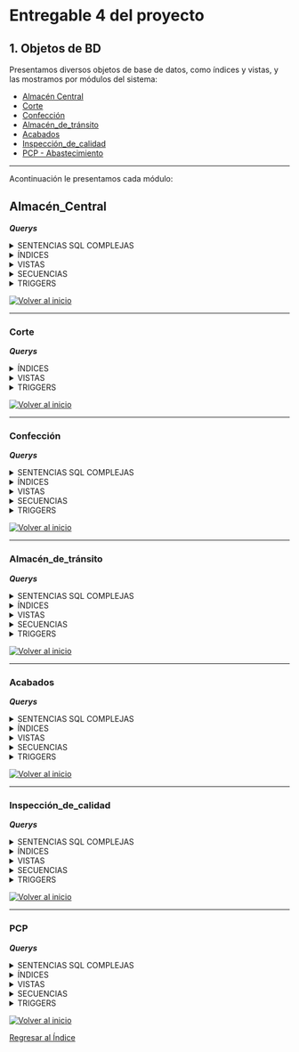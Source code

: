 # Entregable 4 del proyecto
## 1. Objetos de BD
Presentamos diversos objetos de base de datos, como índices y vistas, y las mostramos por módulos del sistema:
- [Almacén Central](#almacén_central)
- [Corte](#corte)
- [Confección](#confección)
- [Almacén_de_tránsito](#almacén_de_tránsito)
- [Acabados](#acabados)
- [Inspección_de_calidad](#inspección_de_calidad)
- [PCP - Abastecimiento](#pcp)

---
Acontinuación le presentamos cada módulo:
## Almacén_Central


***Querys***
<details>
  <summary>SENTENCIAS SQL COMPLEJAS</summary>
  
```sql

```
</details>

<details>
  <summary>ÍNDICES</summary>
  
```sql

```
</details>

<details>
  <summary>VISTAS</summary>
  
```sql

```
</details>

<details>
  <summary>SECUENCIAS</summary>
  
```sql

```
</details>

<details>
  <summary>TRIGGERS</summary>
  
```sql

```
</details>

  [![Volver al inicio](https://img.shields.io/badge/Volver_al_inicio-blue)](#1-objetos-de-bd)
  
---
  
### Corte


***Querys***

<details>
  <summary>ÍNDICES</summary>
  
* **Índices:**
1. Consultar datos en actividad_diaria en los campos fecha_actividad, id_orden_producción

```sql
-- 
EXPLAIN ANALYZE
SELECT * FROM actividad_diaria
WHERE fecha_actividad = '2024-01-22'
  AND id_orden_producción = 1;

```
![](./pantallas/Corte/idx_actividad_fecha_orden1_antes.png)

```sql
-- Índice:

CREATE INDEX idx_actividad_fecha_orden1 ON actividad_diaria (fecha_actividad, id_orden_producción);
EXPLAIN ANALYZE
SELECT * FROM actividad_diaria
WHERE fecha_actividad = '2024-01-22'
  AND id_orden_producción = 1;

```
![](./pantallas/Corte/idx_actividad_fecha_orden1_despues.png)

----

2. Índice en lote en los campos de id_estado, fecha_creacion
```sql
EXPLAIN ANALYZE
SELECT * FROM lote
WHERE id_estado = 9
  AND fecha_creacion >= '2024-01-01';

```
![select2](./pantallas/Corte/idx_lote_estado_fecha_creacion1_antes.png)

```sql
CREATE INDEX idx_lote_estado_fecha_creacion1 ON lote (id_estado, fecha_creacion);
EXPLAIN ANALYZE
SELECT * FROM lote
WHERE id_estado = 9
  AND fecha_creacion >= '2024-01-01';


```
![select2a](./pantallas/Corte/idx_lote_estado_fecha_creacion1_despues.png)


</details>

<details>
  <summary>VISTAS</summary>
  
```sql
-- ========= VISTAS =========
-- 1 muestra detalles completos de las máquinas incluyendo su estado.

CREATE VIEW vista_maquinas AS
SELECT m.id_maquina, m.capacidad_total, e.nombre AS estado
FROM maquina m
JOIN estado e ON m.id_estado = e.id_estado;

-- Supongamos que deseas obtener todos los detalles de las máquinas en estado 'Disponible'
SELECT * FROM vista_maquinas
WHERE estado = 'Disponible';


--2 muestra las actividades diarias junto con las máquinas utilizadas y detalles de las órdenes de producción.

CREATE VIEW vista_actividades_diarias AS
SELECT ad.id_actividad, ad.fecha_actividad, op.id_orden_producción, ma.id_maquina, ma.cantidad_hecha
FROM actividad_diaria ad
JOIN orden_producción op ON ad.id_orden_producción = op.id_orden_producción
JOIN maquina_actividad ma ON ad.id_actividad = ma.id_actividad;

-- Obtener las actividades diarias realizadas en una fecha específica junto con las máquinas utilizadas y la orden de producción asociada
SELECT * FROM vista_actividades_diarias
WHERE fecha_actividad = '2024-06-22';

-- 3 muestra detalles completos de las órdenes de producción incluyendo el estado y las dimensiones asociadas.

CREATE VIEW vista_ordenes_produccion AS
SELECT op.id_orden_producción, op.fecha_inicio, op.fecha_fin, op.cantidad, e.nombre AS estado, a.nombre AS area, op.fecha_creacion
FROM orden_producción op
JOIN estado e ON op.id_estado = e.id_estado
JOIN area a ON op.id_area = a.id_area;

-- Obtener todas las órdenes de producción que están en estado 'En Proceso':
SELECT * FROM vista_ordenes_produccion
WHERE estado = 'En Proceso';

```
</details>

<details>
  <summary>TRIGGERS</summary>
  
```sql
-- ========= TRIGGERS =========
-- Verificar si la cantidad utilizada en una actividad diaria no supera la capacidad total de la máquina asignada.

CREATE OR REPLACE FUNCTION verificar_capacidad_maquina()
RETURNS TRIGGER AS $$
DECLARE
    capacidad_maquina INT;
BEGIN
    -- Obtener la capacidad total de la máquina
    SELECT capacidad_total INTO capacidad_maquina
    FROM maquina
    WHERE id_maquina = NEW.id_maquina;
    
    -- Verificar si la cantidad utilizada supera la capacidad de la máquina
    IF NEW.cantidad_hecha > capacidad_maquina THEN
        RAISE EXCEPTION 'La cantidad utilizada (%s) excede la capacidad de la máquina (%s)', NEW.cantidad_hecha, capacidad_maquina;
    END IF;
    
    RETURN NEW;
END;
$$ LANGUAGE plpgsql;

```
</details>

  [![Volver al inicio](https://img.shields.io/badge/Volver_al_inicio-blue)](#1-objetos-de-bd)
  
---
 
### Confección
***Querys***
<details>
  <summary>SENTENCIAS SQL COMPLEJAS</summary>
  
```sql

```
</details>

<details>
  <summary>ÍNDICES</summary>
  
```sql

```
</details>

<details>
  <summary>VISTAS</summary>
  
```sql
-- Crear vista de ordenes de confección
	DROP VIEW IF EXISTS vista_op_confección;
	CREATE VIEW vista_op_confección AS
				SELECT op.id_orden_producción, op.fecha_inicio, op.fecha_fin, e.nombre AS estado
				FROM orden_producción op
				INNER JOIN dimension_confeccion dc ON dc.id_dim_confeccion = op.id_dim_confeccion
				INNER JOIN estado e ON e.id_estado = op.id_estado
				WHERE e.nombre <> 'Completado' AND e.nombre <> 'Cancelado'
				ORDER BY op.fecha_inicio DESC, op.fecha_fin DESC;

	-- Crear vista descripción de orden de confección
	DROP VIEW IF EXISTS vista_op_conf_descripción;
	CREATE VIEW vista_op_conf_descripción AS
		SELECT	op.id_orden_producción, op.fecha_inicio, op.fecha_fin, e.nombre AS estado,
				tp.nombre AS prenda, ep.nombre AS estilo,
				tl.nombre AS talla, gn.nombre AS genero,
				gc.medida_pecho, gc.medida_cintura, gc.medida_cadera,
			    gc.medida_hombro, gc.medida_longitud, gc.medida_manga, gc.medida_muslo
		FROM dimension_confeccion dc
		INNER JOIN tipo_prenda tp ON tp.id_tipo_prenda = dc.id_tipo_prenda
		INNER JOIN estilo_prenda ep ON ep.id_estilo_prenda = dc.id_estilo_prenda
		INNER JOIN talla tl ON tl.id_talla = dc.id_talla
		INNER JOIN genero gn ON gn.id_genero = dc.id_genero
		INNER JOIN guia_confeccion gc ON gc.id_guia_confeccion = dc.id_guia_confeccion
		INNER JOIN orden_producción op ON op.id_dim_confeccion = dc.id_dim_confeccion
		INNER JOIN estado e ON e.id_estado = op.id_estado;

	-- Crear vista de empleados de confección
	DROP VIEW IF EXISTS vista_emp_confección;
	CREATE VIEW vista_emp_confección AS
		SELECT e.id_empleado, e.nombre, e.primer_apellido, e.segundo_apellido
		FROM empleado e
		INNER JOIN area a ON a.id_area = e.id_area
		INNER JOIN cargo ca ON ca.id_cargo = e.id_cargo
		WHERE a.nombre = 'Confección' AND ca.nombre = 'Costurero';

	-- Crear vista de ordenes asignadas al empleado de confección
	DROP VIEW IF EXISTS vista_op_emp_conf;
	CREATE VIEW vista_op_emp_conf AS
		SELECT op.id_orden_producción, ea.id_empleado, ad.fecha_actividad
		FROM orden_producción op
		INNER JOIN actividad_diaria ad ON ad.id_orden_producción = op.id_orden_producción
		INNER JOIN empleado_actividad ea ON ea.id_actividad = ad.id_actividad;

	-- Crear vista de empleados con ordenes de confección
	DROP VIEW IF EXISTS vista_emp_ops_confección;
	CREATE VIEW vista_emp_ops_confección AS
		SELECT e.id_empleado, e.nombre, e.primer_apellido, e.segundo_apellido,
			   ad.id_actividad, ad.fecha_actividad, op.id_orden_producción
		FROM empleado e
		INNER JOIN empleado_actividad ea ON ea.id_empleado = e.id_empleado
		INNER JOIN actividad_diaria ad ON ad.id_actividad = ea.id_actividad
		INNER JOIN orden_producción op ON op.id_orden_producción = ad.id_orden_producción
		INNER JOIN area a ON a.id_area = op.id_area
		WHERE a.nombre = 'Confección';

	-- Crear vista de lotes de corte que se puede usar
	DROP VIEW IF EXISTS vista_lote_corte_emp;
	CREATE VIEW vista_lote_corte_emp AS
		SELECT	l.id_lote, op.id_orden_producción
		FROM lote l
		INNER JOIN dimension_corte dct ON dct.id_dim_corte = l.id_dim_corte
		INNER JOIN dim_confeccion_detalle dcd ON dcd.id_dim_corte = dct.id_dim_corte
		INNER JOIN dimension_confeccion dc ON dc.id_dim_confeccion = dcd.id_dim_confeccion
		INNER JOIN orden_producción op ON op.id_dim_confeccion = dc.id_dim_confeccion
		INNER JOIN estado e ON e.id_estado = l.id_estado
		WHERE e.nombre = 'Disponible';
```
</details>

<details>
  <summary>SECUENCIAS</summary>
  
```sql

```
</details>

<details>
  <summary>TRIGGERS</summary>
  
```sql

```
</details>

  [![Volver al inicio](https://img.shields.io/badge/Volver_al_inicio-blue)](#1-objetos-de-bd)

  
---
 
### Almacén_de_tránsito

***Querys***
<details>
  <summary>SENTENCIAS SQL COMPLEJAS</summary>
  
```sql

```
</details>

<details>
  <summary>ÍNDICES</summary>
  
```sql

```
</details>

<details>
  <summary>VISTAS</summary>
  
```sql

```
</details>

<details>
  <summary>SECUENCIAS</summary>
  
```sql

```
</details>

<details>
  <summary>TRIGGERS</summary>
  
```sql

```
</details>

[![Volver al inicio](https://img.shields.io/badge/Volver_al_inicio-blue)](#1-objetos-de-bd)
  
---
 
  
### Acabados

***Querys***

<details>
  <summary>SENTENCIAS SQL COMPLEJAS</summary>
  
* Consulta: Reporte entre dos fechas
```python
class ReporteAcabadosView(View):
    def get(self, request):
        fecha_inicio = request.GET.get('fecha_inicio')
        fecha_fin = request.GET.get('fecha_fin')

        query = """
        SELECT DISTINCT e.id_empleado, e.nombre, e.primer_apellido,
                        e.segundo_apellido, e.id_correo, e.dni, e.id_cargo,
                        caja_prenda.id_caja, caja_prenda.fecha_creacion,
                        tipo_prenda.nombre 
        FROM empleado e
        JOIN prenda ON e.id_empleado = prenda.id_empleado
        JOIN caja_prenda ON prenda.id_caja = caja_prenda.id_caja
        JOIN dimension_prenda ON caja_prenda.id_dim_prenda = dimension_prenda.id_dim_prenda
        JOIN dimension_confeccion ON dimension_prenda.id_dim_confeccion = dimension_confeccion.id_dim_confeccion
        JOIN guia_confeccion ON dimension_confeccion.id_guia_confeccion = guia_confeccion.id_guia_confeccion
        JOIN tipo_prenda ON dimension_confeccion.id_tipo_prenda = tipo_prenda.id_tipo_prenda
        WHERE id_area=5 AND id_cargo=2
        AND caja_prenda.fecha_creacion BETWEEN %s AND %s
        """

        with connection.cursor() as cursor:
            cursor.execute(query, [fecha_inicio, fecha_fin])
            rows = cursor.fetchall()

        resultados = [
            {
                "id_empleado": row[0],
                "nombre": row[1],
                "primer_apellido": row[2],
                "segundo_apellido": row[3],
                "id_correo": row[4],
                "dni": row[5],
                "id_cargo": row[6],
                "id_caja": row[7],
                "fecha_creacion": row[8],
                "tipo_prenda": row[9],
            }
            for row in rows
        ]

        return JsonResponse(resultados, safe=False)
```


</details>


<details>
  <summary>ÍNDICES</summary>

* **Índices:**
1. Consultar datos de empleado del área acabados

```sql
-- 
explain analyze
select * from empleado e 
where id_area =5;
```
![select1](./pantallas/1-ind-1a.png)

```sql
-- Índice:

CREATE INDEX EMPL_ACABADO ON empleado(nombre, primer_apellido, id_area)

EXPLAIN ANALYZE
SELECT * FROM EMPL_ACABADO
WHERE id_area=5;
```
![select1a](./pantallas/1-ind-1b.png)

----

2. Prendas: Consultar la relación de prendas de la caja 200 (12692 registros)
```sql
explain analyze
select * from prenda
where id_caja=200;
```
![select2](./pantallas/2-ind-2a.png)

```sql
CREATE INDEX PRENDA_CAJA ON prenda(id_caja)

EXPLAIN ANALYZE
select * from prenda
where id_caja=200;


```
![select2a](./pantallas/2-ind-2b.png)

</details>

<details>
  <summary>VISTAS</summary>
* Vistas
-- 1. CARGAR LOTES: lotes 200 entrantes al área de acabados, en carga de página.
  
```sql
explain analyze
SELECT le.id_entrada ,le.fecha_entrada,l.id_tipo_lote,l.cantidad, dc.id_dim_confeccion,dc.id_guia_confeccion
FROM lote_entrada le
JOIN lote l on le.id_lote = l.id_lote
join dimension_confeccion dc on l.id_dim_confeccion = dc.id_dim_confeccion
LIMIT 200;
```
![select3a](./pantallas/3-ind-2.png)

```sql

create view entrante_aca as 
SELECT le.id_entrada ,le.fecha_entrada,l.id_tipo_lote,l.cantidad, dc.id_dim_confeccion,dc.id_guia_confeccion
FROM lote_entrada le
JOIN lote l on le.id_lote = l.id_lote
join dimension_confeccion dc on l.id_dim_confeccion = dc.id_dim_confeccion
LIMIT 200;

--  BUSCAR
select * from entrante_aca
where id_entrada='101';
```
![select3a](./pantallas/3-ind-2.png)

----

***VIEW - Detalle caja***

```sql
-- Consulta:
SELECT 
    cp.id_caja::text AS id_caja,
    cp.cantidad, 
    gconf.id_guia_confeccion::text AS id_guia,
    tp.nombre AS tipo_prenda, 
    ep.nombre AS estilo_prenda, 
    t.nombre AS talla, 
    g.nombre AS genero,
    COALESCE(gconf.medida_longitud::text, ' ') AS ml,
    COALESCE(gconf.medida_hombro::text, ' ') AS mh,
    COALESCE(gconf.medida_pecho::text, ' ') AS mp,
    COALESCE(gconf.medida_manga::text, ' ') AS mm,
    COALESCE(gconf.medida_cintura::text, ' ') AS mc,
    COALESCE(gconf.medida_cadera::text, ' ') AS mca,
    COALESCE(gconf.medida_muslo::text, ' ') AS mmu
FROM 
    dimension_confeccion dc
JOIN 
    guia_confeccion gconf ON dc.id_guia_confeccion = gconf.id_guia_confeccion
JOIN 
    tipo_prenda tp ON dc.id_tipo_prenda = tp.id_tipo_prenda
JOIN 
    estilo_prenda ep ON dc.id_estilo_prenda = ep.id_estilo_prenda
JOIN 
    talla t ON dc.id_talla = t.id_talla
JOIN 
    genero g ON dc.id_genero = g.id_genero
JOIN 
    dimension_prenda dp ON dc.id_dim_confeccion = dp.id_dim_confeccion 
JOIN 
    caja_prenda cp ON dp.id_dim_prenda = cp.id_dim_prenda
JOIN 
    prenda p ON cp.id_caja = p.id_caja
where  cp.id_caja='101';
```
![select4a](./pantallas/4-vis-1.png)
![select4a1](./pantallas/4-vis-1a.png)

```sql

CREATE VIEW vista_datos_confeccion AS
SELECT 
    cp.id_caja::text AS id_caja,
    cp.cantidad, 
    gconf.id_guia_confeccion::text AS id_guia,
    tp.nombre AS tipo_prenda, 
    ep.nombre AS estilo_prenda, 
    t.nombre AS talla, 
    g.nombre AS genero,
    COALESCE(gconf.medida_longitud::text, ' ') AS ml,
    COALESCE(gconf.medida_hombro::text, ' ') AS mh,
    COALESCE(gconf.medida_pecho::text, ' ') AS mp,
    COALESCE(gconf.medida_manga::text, ' ') AS mm,
    COALESCE(gconf.medida_cintura::text, ' ') AS mc,
    COALESCE(gconf.medida_cadera::text, ' ') AS mca,
    COALESCE(gconf.medida_muslo::text, ' ') AS mmu
FROM 
    dimension_confeccion dc
JOIN 
    guia_confeccion gconf ON dc.id_guia_confeccion = gconf.id_guia_confeccion
JOIN 
    tipo_prenda tp ON dc.id_tipo_prenda = tp.id_tipo_prenda
JOIN 
    estilo_prenda ep ON dc.id_estilo_prenda = ep.id_estilo_prenda
JOIN 
    talla t ON dc.id_talla = t.id_talla
JOIN 
    genero g ON dc.id_genero = g.id_genero
JOIN 
    dimension_prenda dp ON dc.id_dim_confeccion = dp.id_dim_confeccion 
JOIN 
    caja_prenda cp ON dp.id_dim_prenda = cp.id_dim_prenda
JOIN 
    prenda p ON cp.id_caja = p.id_caja;

-- ====== VISTAS: ==============
-- Caja 101
select * from vista_datos_confeccion
where id_caja =' 101';

```
![select4a](./pantallas/4-vis-2.png)
![select4a1](./pantallas/4-vis-2a.png)

</details>

<details>
  <summary>SECUENCIAS</summary>
  
```sql
-- ========= SECUENCIAS ==========
-- Seriales:
-- Trabajando con secuencias en tablas del Modelo ER que intervienen en el módulo de acabados.

CREATE TABLE direccion
(
  id_direccion SERIAL,
  descripcion VARCHAR(100) NOT NULL,
  PRIMARY KEY (id_direccion)
);

CREATE TABLE correo
(
  id_correo SERIAL,
  direccion_correo VARCHAR(100) NOT NULL,
  PRIMARY KEY (id_correo)
);

CREATE TABLE telefono
(
  id_telefono SERIAL,
  numero VARCHAR(30) NOT NULL,
  PRIMARY KEY (id_telefono),
  UNIQUE (numero)
);

CREATE TABLE cargo
(
  id_cargo SERIAL,
  nombre VARCHAR(15) NOT NULL,
  PRIMARY KEY (id_cargo),
  UNIQUE (nombre)
);

CREATE TABLE estado
(
  id_estado SERIAL,
  nombre VARCHAR(20) NOT NULL,
  PRIMARY KEY (id_estado),
  UNIQUE (nombre)
);
CREATE TABLE guia_confeccion
(
  id_guia_confeccion SERIAL,
  medida_pecho NUMERIC(4,2),
  medida_cintura NUMERIC(4,2),
  medida_cadera NUMERIC(4,2),
  medida_hombro NUMERIC(4,2),
  medida_longitud NUMERIC(4,2),
  medida_manga NUMERIC(4,2),
  medida_muslo NUMERIC(4,2),
  PRIMARY KEY (id_guia_confeccion)
);

CREATE TABLE tipo_prenda
(
  id_tipo_prenda SERIAL,
  nombre VARCHAR(10) NOT NULL,
  PRIMARY KEY (id_tipo_prenda),
  UNIQUE (nombre)
);

CREATE TABLE estilo_prenda
(
  id_estilo_prenda SERIAL,
  nombre VARCHAR(10) NOT NULL,
  PRIMARY KEY (id_estilo_prenda),
  UNIQUE (nombre)
);

CREATE TABLE talla
(
  id_talla SERIAL,
  nombre VARCHAR(4) NOT NULL,
  PRIMARY KEY (id_talla),
  UNIQUE (nombre)
);

CREATE TABLE genero
(
  id_genero SERIAL,
  nombre VARCHAR(10) NOT NULL,
  PRIMARY KEY (id_genero),
  UNIQUE (nombre)
);

CREATE TABLE acabado
(
  id_acabado SERIAL,
  nombre VARCHAR(10) NOT NULL,
  PRIMARY KEY (id_acabado),
  UNIQUE (nombre)
);

CREATE TABLE area
(
  id_area SERIAL,
  nombre VARCHAR(20) NOT NULL,
  PRIMARY KEY (id_area),
  UNIQUE (nombre)
);
CREATE TABLE dimension_confeccion
(
  id_dim_confeccion SERIAL,
  id_tipo_prenda INT NOT NULL,
  id_estilo_prenda INT NOT NULL,
  id_guia_confeccion INT NOT NULL,
  id_talla INT NOT NULL,
  id_genero INT NOT NULL,
  PRIMARY KEY (id_dim_confeccion),
  FOREIGN KEY (id_tipo_prenda) REFERENCES tipo_prenda(id_tipo_prenda),
  FOREIGN KEY (id_estilo_prenda) REFERENCES estilo_prenda(id_estilo_prenda),
  FOREIGN KEY (id_guia_confeccion) REFERENCES guia_confeccion(id_guia_confeccion),
  FOREIGN KEY (id_talla) REFERENCES talla(id_talla),
  FOREIGN KEY (id_genero) REFERENCES genero(id_genero)
);
CREATE TABLE lote
(
  id_lote SERIAL,
  cantidad INT NOT NULL,
  id_estado INT NOT NULL,
  id_tipo_lote INT NOT NULL,
  id_dim_corte INT,
  id_dim_confeccion INT,
  id_dim_materia_prima INT,
  id_actividad INT,
  fecha_creacion TIMESTAMP NOT NULL,
  PRIMARY KEY (id_lote),
  FOREIGN KEY (id_estado) REFERENCES estado(id_estado),
  FOREIGN KEY (id_tipo_lote) REFERENCES tipo_lote(id_tipo_lote),
  FOREIGN KEY (id_dim_corte) REFERENCES dimension_corte(id_dim_corte),
  FOREIGN KEY (id_dim_confeccion) REFERENCES dimension_confeccion(id_dim_confeccion),
  FOREIGN KEY (id_dim_materia_prima) REFERENCES dimension_materia_prima(id_dim_materia_prima),
  FOREIGN KEY (id_actividad) REFERENCES actividad_diaria(id_actividad)
);
CREATE TABLE caja_prenda
(
  id_caja SERIAL,
  cantidad INT NOT NULL,
  fecha_creacion TIMESTAMP NOT NULL,
  id_estado INT NOT NULL,
  id_dim_prenda INT NOT NULL,
  id_actividad INT NOT NULL,
  PRIMARY KEY (id_caja),
  FOREIGN KEY (id_estado) REFERENCES estado(id_estado),
  FOREIGN KEY (id_dim_prenda) REFERENCES dimension_prenda(id_dim_prenda),
  FOREIGN KEY (id_actividad) REFERENCES actividad_diaria(id_actividad)
);
```
</details>

<details>
  <summary>TRIGGERS</summary>
  
```sql
-- ========= TRIGGERS =========
-- 1. CAJA SALIDA
-- A) Creando una función que lance una exception si queremos asignar una caja de salida después de 9pm.
CREATE OR REPLACE FUNCTION VALIDAR_HORARIO_CAJA_ACAB_SALIDA()
RETURNS TRIGGER
LANGUAGE PLPGSQL AS $$
BEGIN
IF TO_CHAR(CURRENT_DATE, 'd') IN ('1') -- Para domingos
OR
-- Horario fuera de trabajo de acabado u oficina
TO_CHAR(now(),'hh24:mi') NOT BETWEEN '07:00' AND '21:00'
THEN
RAISE EXCEPTION 'No está permitido asignar caja de salida. Comunìquese con Administricación o su sipervisor inmediato';
END IF;
RETURN NULL;
END $$;

-- B) TRIGGER
-- Creando trigger para ejecutar antes de un INSERT de la tabla caja_salida
CREATE TRIGGER ADVER_CAJA_SALIDA
BEFORE INSERT ON EMPLOYEES
EXECUTE PROCEDURE VALIDAR_HORARIO_CAJA_ACAB_SALIDA();


```
</details>

  [![Volver al inicio](https://img.shields.io/badge/Volver_al_inicio-blue)](#1-objetos-de-bd)


  
---
 


### Inspección_de_calidad


***Querys***
<details>
  <summary>SENTENCIAS SQL COMPLEJAS</summary>
  
```sql
Ver una inspeccion de calidad por orden de produccion y actualizar datos si se requiere
class InspeccionesAPIView(APIView):

    def get(self, request, *args, **kwargs):
        id_orden_produccion = request.query_params.get('id_orden_produccion', None)
        query = """
            SELECT
                OP.ID_ORDEN_PRODUCCION,
                I.ID_INSPECCION,
                I.ID_LOTE,
                I.FECHA_INSPECCION,
                I.CANTIDAD_DEFECTUOSOS,
                I.ID_AQL_CODIGO,
                AN.NOMBRE,
                AS.NIVEL_SIGNIFICANCIA,
                E.NOMBRE,
                R.NOMBRE
            FROM INSPECCION_CALIDAD I
            JOIN LOTE LT ON I.ID_LOTE = LT.ID_LOTE
            JOIN ACTIVIDAD_DIARIA AD ON LT.ID_ACTIVIDAD = AD.ID_ACTIVIDAD
            JOIN ORDEN_PRODUCCION OP ON AD.ID_ORDEN_PRODUCCION = OP.ID_ORDEN_PRODUCCION
            JOIN AQL_NIVEL AN ON AN.ID_AQL_NIVEL = I.ID_AQL_NIVEL
            JOIN AQL_NIVEL_SIGNIFICANCIA AS ON AS.ID_NIVEL_SIGNIFICANCIA = I.ID_NIVEL_SIGNIFICANCIA
            JOIN ESTADO E ON E.ID_ESTADO = I.ID_ESTADO
            JOIN RESULTADO R ON R.ID_RESULTADO = I.ID_RESULTADO
            JOIN AQL_RESULTADO_RANGO ARS ON ARS.ID_AQL_CODIGO = I.ID_AQL_CODIGO
        """
        if id_orden_produccion:
            query += " WHERE OP.ID_ORDEN_PRODUCCION = %s"
            query_params = [id_orden_produccion]
        else:
            query_params = []

        query += " ORDER BY OP.ID_ORDEN_PRODUCCION DESC"

        with connection.cursor() as cursor:
            cursor.execute(query, query_params)
            rows = cursor.fetchall()
            columns = [col[0] for col in cursor.description]
            results = [dict(zip(columns, row)) for row in rows]

        return JsonResponse(results, safe=False)

    @method_decorator(csrf_exempt)
    def post(self, request, *args, **kwargs):
        data = request.data
        id_inspeccion = data.get('id_inspeccion')
        cantidad_defectuosos = data.get('cantidad_defectuosos')

        if not id_inspeccion or cantidad_defectuosos is None:
            return Response({"error": "Datos incompletos"}, status=status.HTTP_400_BAD_REQUEST)

        with connection.cursor() as cursor:
            cursor.execute("""
                SELECT ARS.MAX_ACEPTACION
                FROM INSPECCION_CALIDAD I
                JOIN AQL_RESULTADO_RANGO ARS ON ARS.ID_AQL_CODIGO = I.ID_AQL_CODIGO
                WHERE I.ID_INSPECCION = %s
            """, [id_inspeccion])
            max_aceptacion = cursor.fetchone()[0]

            id_resultado = 0 if cantidad_defectuosos < max_aceptacion else 1

            cursor.execute("""
                UPDATE INSPECCION_CALIDAD
                SET CANTIDAD_DEFECTUOSOS = %s, ID_ESTADO = 1, ID_RESULTADO = %s
                WHERE ID_INSPECCION = %s
            """, [cantidad_defectuosos, id_resultado, id_inspeccion])

        return Response({"message": "Inspección actualizada correctamente"}, status=status.HTTP_200_OK)
```
```sql
Ver todas las inspecciones de calidad
class TodasInspeccionesAPIView(APIView):

    def get(self, request, *args, **kwargs):
        query = "SELECT * FROM vista_inspecciones_calidad ORDER BY ID_ORDEN_PRODUCCION DESC"
        
        with connection.cursor() as cursor:
            cursor.execute(query)
            rows = cursor.fetchall()
            columns = [col[0] for col in cursor.description]
            results = [dict(zip(columns, row)) for row in rows]

        return JsonResponse(results, safe=False)
```
</details>

<details>
  <summary>ÍNDICES</summary>
  
```sql

```
</details>

<details>
  <summary>VISTAS</summary>
  
```sql
Vista para todas las inspecciones de calidad
CREATE VIEW vista_inspecciones_calidad AS
SELECT
    OP.ID_ORDEN_PRODUCCION,
    I.ID_INSPECCION,
    I.ID_LOTE,
    I.FECHA_INSPECCION,
    I.CANTIDAD_DEFECTUOSOS,
    I.ID_AQL_CODIGO,
    AN.NOMBRE AS AQL_NIVEL,
    AS.NIVEL_SIGNIFICANCIA,
    E.NOMBRE AS ESTADO,
    R.NOMBRE AS RESULTADO
FROM INSPECCION_CALIDAD I
JOIN LOTE LT ON I.ID_LOTE = LT.ID_LOTE
JOIN ACTIVIDAD_DIARIA AD ON LT.ID_ACTIVIDAD = AD.ID_ACTIVIDAD
JOIN ORDEN_PRODUCCION OP ON AD.ID_ORDEN_PRODUCCION = OP.ID_ORDEN_PRODUCCION
JOIN AQL_NIVEL AN ON AN.ID_AQL_NIVEL = I.ID_AQL_NIVEL
JOIN AQL_NIVEL_SIGNIFICANCIA AS ON AS.ID_NIVEL_SIGNIFICANCIA = I.ID_NIVEL_SIGNIFICANCIA
JOIN ESTADO E ON E.ID_ESTADO = I.ID_ESTADO
JOIN RESULTADO R ON R.ID_RESULTADO = I.ID_RESULTADO
JOIN AQL_RESULTADO_RANGO ARS ON ARS.ID_AQL_CODIGO = I.ID_AQL_CODIGO
ORDER BY OP.ID_ORDEN_PRODUCCION DESC;
```
</details>

<details>
  <summary>SECUENCIAS</summary>
  
```sql
CREATE TABLE inspeccion_calidad
(
  id_inspeccion SERIAL,
  fecha_inspeccion TIMESTAMP NOT NULL,
  id_estado INT NOT NULL,
  cantidad_defectuosos INT,
  id_lote INT NOT NULL,
  id_aql_lote_rango INT NOT NULL,
  id_aql_nivel INT NOT NULL,
  id_aql_codigo CHAR(1) NOT NULL,
  id_aql_significancia INT NOT NULL,
  id_descripcion INT,
  id_resultado INT,
  PRIMARY KEY (id_inspeccion),
  FOREIGN KEY (id_estado) REFERENCES estado(id_estado),
  FOREIGN KEY (id_lote) REFERENCES lote(id_lote),
  FOREIGN KEY (id_aql_lote_rango, id_aql_nivel) REFERENCES aql_muestra(id_aql_lote_rango, id_aql_nivel),
  FOREIGN KEY (id_aql_codigo, id_aql_significancia) REFERENCES aql_resultado_rango(id_aql_codigo, id_aql_significancia),
  FOREIGN KEY (id_descripcion) REFERENCES inspeccion_descripcion(id_descripcion),
  FOREIGN KEY (id_resultado) REFERENCES resultado(id_resultado)
);

CREATE TABLE aql_nivel
(
  id_aql_nivel SERIAL,
  nombre CHAR(2) NOT NULL,
  PRIMARY KEY (id_aql_nivel),
  UNIQUE (nombre)
);

CREATE TABLE aql_lote_rango
(
  id_aql_lote_rango SERIAL,
  min_lote INT NOT NULL,
  max_lote INT NOT NULL,
  PRIMARY KEY (id_aql_lote_rango)
);

CREATE TABLE aql_codigo
(
  id_aql_codigo CHAR(1),
  tamaño_muestra INT NOT NULL,
  PRIMARY KEY (id_aql_codigo),
  UNIQUE (tamaño_muestra)
);

CREATE TABLE aql_significancia
(
  id_aql_significancia SERIAL,
  nivel_significancia NUMERIC(4,3) NOT NULL,
  PRIMARY KEY (id_aql_significancia),
  UNIQUE (nivel_significancia)
);

CREATE TABLE aql_muestra
(
  id_aql_nivel INT,
  id_aql_lote_rango INT,
  id_aql_codigo CHAR(1) NOT NULL,
  PRIMARY KEY (id_aql_nivel, id_aql_lote_rango),
  FOREIGN KEY (id_aql_codigo) REFERENCES aql_codigo(id_aql_codigo),
  FOREIGN KEY (id_aql_lote_rango) REFERENCES aql_lote_rango(id_aql_lote_rango),
  FOREIGN KEY (id_aql_nivel) REFERENCES aql_nivel(id_aql_nivel)
);

CREATE TABLE aql_resultado_rango
(
  id_aql_codigo CHAR(1),
  id_aql_significancia INT,
  max_aceptacion INT NOT NULL,
  min_rechazo INT NOT NULL,
  PRIMARY KEY (id_aql_codigo, id_aql_significancia),
  FOREIGN KEY (id_aql_codigo) REFERENCES aql_codigo(id_aql_codigo),
  FOREIGN KEY (id_aql_significancia) REFERENCES aql_significancia(id_aql_significancia)
);
```
</details>

<details>
  <summary>TRIGGERS</summary>
  
```sql

```
</details>

  [![Volver al inicio](https://img.shields.io/badge/Volver_al_inicio-blue)](#1-objetos-de-bd)
  
---
 
  
### PCP


***Querys***
<details>
  <summary>SENTENCIAS SQL COMPLEJAS</summary>
  
```sql

class ReporteProduccionView(View):
    def get(self, request):
        fecha_inicio = request.GET.get('fecha_inicio')
        fecha_fin = request.GET.get('fecha_fin')

        query = """
        SELECT id_ordenproduccion, fecha_creacion, fecha_inicio, fecha_final, id_area, id_ordentrabajo, estado
        FROM produccion
        WHERE fecha_inicio BETWEEN %s AND %s
        """

        with connection.cursor() as cursor:
            cursor.execute(query, [fecha_inicio, fecha_fin])
            rows = cursor.fetchall()

        resultados = [
            {
                "id_ordenproduccion": row[0],
                "fecha_creacion": row[1],
                "fecha_inicio": row[2],
                "fecha_final": row[3],
                "id_area": row[4],
                "id_ordentrabajo": row[5],
                "estado": row[6],
            }
            for row in rows
        ]

        return JsonResponse(resultados, safe=False)

```
</details>

<details>
  <summary>ÍNDICES</summary>
  
```sql

-- Índice para consultar datos de las áreas o departamentos
CREATE INDEX idx_produccion_id_area ON produccion (id_area);

-- Índice para consultar datos del personal (encargado)
CREATE INDEX idx_produccion_id_encargado ON produccion (id_encargado);

-- Índice para consultar datos de la orden de producción
CREATE INDEX idx_produccion_id_ordenproduccion ON produccion (id_ordenproduccion);


```
</details>

<details>
  <summary>VISTAS</summary>
  
```sql

Vista de orden de Producción:

CREATE OR REPLACE VIEW vista_produccion_completa AS
SELECT 
    p.id_ordenproduccion,
    p.fecha_creacion,
    p.fecha_inicio,
    p.fecha_final,
    a.nombre AS nombre_area,
    e.nombre AS nombre_encargado,
    p.id_ordentrabajo,
    p.estado
FROM 
    produccion p
JOIN 
    area a ON p.id_area = a.id_area
JOIN 
    encargado e ON p.id_encargado = e.id_encargado;

```
</details>

<details>
  <summary>SECUENCIAS</summary>
  
```sql

CREATE TABLE orden_pedido
(
  id_orden_pedido SERIAL,
  cantidad INT NOT NULL,
  fecha_entrega TIMESTAMPTZ NOT NULL,
  id_estado INT NOT NULL,
  fecha_creacion TIMESTAMP NOT NULL,
  PRIMARY KEY (id_orden_pedido),
  FOREIGN KEY (id_estado) REFERENCES estado(id_estado)
);

CREATE TABLE orden_producción
(
  id_orden_producción SERIAL,
  fecha_fin DATE NOT NULL,
  fecha_inicio DATE NOT NULL,
  cantidad INT NOT NULL,
  id_estado INT NOT NULL,
  id_area INT NOT NULL,
  id_dim_prenda INT,
  id_dim_confeccion INT,
  id_dim_corte INT,
  id_orden_trabajo INT NOT NULL,
  fecha_creacion TIMESTAMP NOT NULL,
  PRIMARY KEY (id_orden_producción),
  FOREIGN KEY (id_estado) REFERENCES estado(id_estado),
  FOREIGN KEY (id_area) REFERENCES area(id_area),
  FOREIGN KEY (id_dim_prenda) REFERENCES dimension_prenda(id_dim_prenda),
  FOREIGN KEY (id_dim_confeccion) REFERENCES dimension_confeccion(id_dim_confeccion),
  FOREIGN KEY (id_dim_corte) REFERENCES dimension_corte(id_dim_corte),
  FOREIGN KEY (id_orden_trabajo) REFERENCES orden_trabajo(id_orden_trabajo)
);

CREATE TABLE orden_trabajo
(
  id_orden_trabajo SERIAL,
  fecha_inicio DATE NOT NULL,
  fecha_fin DATE NOT NULL,
  prioridad INT NOT NULL,
  id_estado INT NOT NULL,
  id_plan INT NOT NULL,
  id_orden_pedido INT NOT NULL,
  fecha_creacion TIMESTAMP NOT NULL,
  PRIMARY KEY (id_orden_trabajo),
  FOREIGN KEY (id_estado) REFERENCES estado(id_estado),
  FOREIGN KEY (id_plan) REFERENCES plan_produccion(id_plan),
  FOREIGN KEY (id_orden_pedido) REFERENCES orden_pedido(id_orden_pedido)  
);

CREATE TABLE plan_produccion
(
  id_plan SERIAL,
  fecha_inicio DATE NOT NULL,
  fecha_fin DATE NOT NULL,
  id_estado INT NOT NULL,
  fecha_creacion TIMESTAMP NOT NULL,
  PRIMARY KEY (id_plan),
  FOREIGN KEY (id_estado) REFERENCES estado(id_estado)
);

```
</details>

<details>
  <summary>TRIGGERS</summary>
  
```sql

CREATE OR REPLACE FUNCTION actualizar_vista_produccion() RETURNS TRIGGER AS $$
BEGIN
    -- No es necesario hacer nada aquí porque la vista se actualiza automáticamente con los cambios en la tabla base.
    RETURN NEW;
END;
$$ LANGUAGE plpgsql;

CREATE TRIGGER trigger_actualizar_vista_produccion
AFTER INSERT OR UPDATE OR DELETE ON produccion
FOR EACH ROW
EXECUTE FUNCTION actualizar_vista_produccion();


```
</details>

  [![Volver al inicio](https://img.shields.io/badge/Volver_al_inicio-blue)](#1-objetos-de-bd)


[Regresar al Índice](./indice.md)
